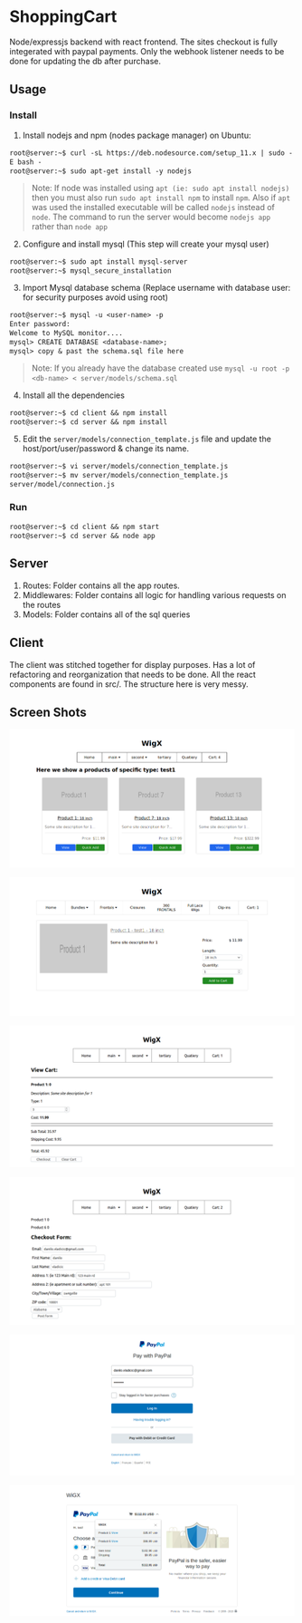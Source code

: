 # ShoppingCart
Node/expressjs backend with react frontend. The sites checkout is fully integerated with paypal payments.  Only the webhook listener needs to be done for updating the db after purchase.

## Usage
### Install

1) Install nodejs and npm (nodes package manager) on Ubuntu:

```sh-session
root@server:~$ curl -sL https://deb.nodesource.com/setup_11.x | sudo -E bash -
root@server:~$ sudo apt-get install -y nodejs
```
> Note: If node was installed using `apt (ie: sudo apt install nodejs)` then you must also run `sudo apt install npm` to install `npm`. Also if `apt` was used the installed executable will be called `nodejs` instead of `node`. The command to run the server would become `nodejs app` rather than `node app`

2) Configure and install mysql (This step will create your mysql user)

```sh-session
root@server:~$ sudo apt install mysql-server
root@server:~$ mysql_secure_installation
```

3) Import Mysql database schema (Replace username with database user: for security purposes avoid using root)

```sh-session
root@server:~$ mysql -u <user-name> -p 
Enter password:
Welcome to MySQL monitor....
mysql> CREATE DATABASE <database-name>;
mysql> copy & past the schema.sql file here
```
> Note: If you already have the database created use `mysql -u root -p <db-name> < server/models/schema.sql`

4) Install all the dependencies

```sh-session
root@server:~$ cd client && npm install
root@server:~$ cd server && npm install
```

5) Edit the `server/models/connection_template.js` file and update the host/port/user/password & change its name.

```sh-session
root@server:~$ vi server/models/connection_template.js
root@server:~$ mv server/models/connection_template.js server/model/connection.js
```

### Run
```sh-session
root@server:~$ cd client && npm start
root@server:~$ cd server && node app
```
## Server
  1) Routes: Folder contains all the app routes.
  2) Middlewares: Folder contains all logic for handling various requests on the routes
  3) Models: Folder contains all of the sql queries

## Client
  The client was stitched together for display purposes. Has a lot of refactoring and reorganization that needs to be done. All the react components are found in src/.  The structure here is very messy.
 
## Screen Shots

![Image 1](screenshots/Pic1.png)

![Image 6](screenshots/Pic6.png)

![Image 2](screenshots/Pic2.png)

![Image 4](screenshots/Pic4.png)

![Image 3](screenshots/Pic3.png)

![Image 5](screenshots/Pic5.png)


